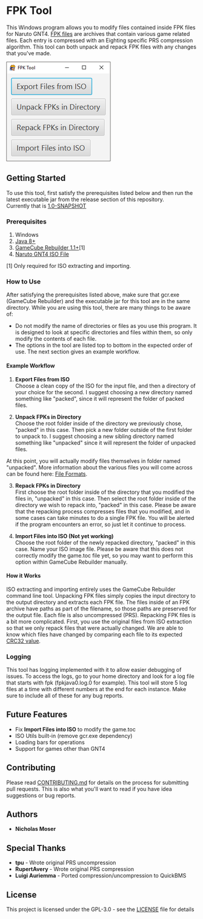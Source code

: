 # FPK Tool

This Windows program allows you to modify files contained inside FPK files for Naruto GNT4. [FPK files](https://github.com/NicholasMoser/Naruto-GNT-Hacking/blob/master/gnt4/docs/file_formats/fpk.md) are archives that contain various game related files. Each entry is compressed with an Eighting specific PRS compression algorithm. This tool can both unpack and repack FPK files with any changes that you've made.

![FPK Tool](/example/fpktool.png?raw=true "FPK Tool")

## Getting Started

To use this tool, first satisfy the prerequisites listed below and then run the latest executable jar from the release section of this repository.  
Currently that is [1.0-SNAPSHOT](https://github.com/NicholasMoser/FPKTool/releases/download/1.0-SNAPSHOT/fpk-tool-1.0-SNAPSHOT.jar)

### Prerequisites

1. Windows
2. [Java 8+](https://java.com/en/download/)
3. [GameCube Rebuilder 1.1+](https://www.romhacking.net/utilities/619/)[1]
4. [Naruto GNT4 ISO File](https://wiki.dolphin-emu.org/index.php?title=Ripping_Games)

[1] Only required for ISO extracting and importing.

### How to Use

After satisfying the prerequisites listed above, make sure that gcr.exe (GameCube Rebuilder) and the executable jar for this tool are in the same directory. While you are using this tool, there are many things to be aware of:
* Do not modify the name of directories or files as you use this program. It is designed to look at specific directories and files within them, so only modify the contents of each file.
* The options in the tool are listed top to bottom in the expected order of use. The next section gives an example workflow.

#### Example Workflow

1. **Export Files from ISO**  
Choose a clean copy of the ISO for the input file, and then a directory of your choice for the second. I suggest choosing a new directory named something like "packed", since it will represent the folder of packed files.

2. **Unpack FPKs in Directory**  
Choose the root folder inside of the directory we previously chose, "packed" in this case. Then pick a new folder outside of the first folder to unpack to. I suggest choosing a new sibling directory named something like "unpacked" since it will represent the folder of unpacked files.

At this point, you will actually modify files themselves in folder named "unpacked". More information about the various files you will come across can be found here: [File Formats](https://github.com/NicholasMoser/Naruto-GNT-Hacking/blob/master/gnt4/docs/file_formats/formats.md).

3. **Repack FPKs in Directory**  
First choose the root folder inside of the directory that you modified the files in, "unpacked" in this case. Then select the root folder inside of the directory we wish to repack into, "packed" in this case. Please be aware that the repacking process compresses files that you modified, and in some cases can take minutes to do a single FPK file. You will be alerted if the program encounters an error, so just let it continue to process.

4. **Import Files into ISO (Not yet working)**  
Choose the root folder of the newly repacked directory, "packed" in this case. Name your ISO image file. Please be aware that this does not correctly modify the game.toc file yet, so you may want to perform this option within GameCube Rebuilder manually.

#### How it Works

ISO extracting and importing entirely uses the GameCube Rebuilder command line tool. Unpacking FPK files simply copies the input directory to the output directory and extracts each FPK file. The files inside of an FPK archive have paths as part of the filename, so those paths are preserved for the output file. Each file is also uncompressed (PRS). Repacking FPK files is a bit more complicated. First, you use the original files from ISO extraction so that we only repack files that were actually changed. We are able to know which files have changed by comparing each file to its expected [CRC32 value](https://en.wikipedia.org/wiki/Cyclic_redundancy_check).

### Logging

This tool has logging implemented with it to allow easier debugging of issues. To access the logs, go to your home directory and look for a log file that starts with fpk (fpkjava0.log.0 for example). This tool will store 5 log files at a time with different numbers at the end for each instance. Make sure to include all of these for any bug reports.

## Future Features

* Fix **Import Files into ISO** to modify the game.toc
* ISO Utils built-in (remove gcr.exe dependency)
* Loading bars for operations
* Support for games other than GNT4

## Contributing

Please read [CONTRIBUTING.md](CONTRIBUTING.md) for details on the process for submitting pull requests. This is also what you'll want to read if you have idea suggestions or bug reports.

## Authors

* **Nicholas Moser**

## Special Thanks

* **tpu** - Wrote original PRS uncompression
* **RupertAvery** - Wrote original PRS compression
* **Luigi Auriemma** - Ported compression/uncompression to QuickBMS

## License

This project is licensed under the GPL-3.0 - see the [LICENSE](LICENSE) file for details
